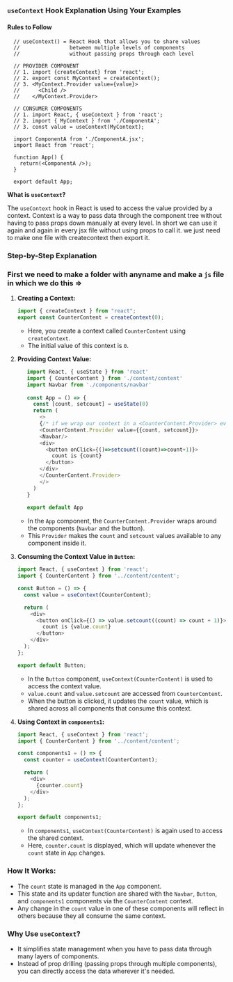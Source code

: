 ### `useContext` Hook Explanation Using Your Examples
#### Rules to Follow

      // useContext() = React Hook that allows you to share values
      //                between multiple levels of components
      //                without passing props through each level
      
      // PROVIDER COMPONENT
      // 1. import {createContext} from 'react';
      // 2. export const MyContext = createContext();
      // 3. <MyContext.Provider value={value}>
      //      <Child />
      //    </MyContext.Provider>
      
      // CONSUMER COMPONENTS
      // 1. import React, { useContext } from 'react';
      // 2. import { MyContext } from './ComponentA';
      // 3. const value = useContext(MyContext);
      
      import ComponentA from './ComponentA.jsx';
      import React from 'react';
      
      function App() {
        return(<ComponentA />);
      }
      
      export default App;

**What is `useContext`?**

The `useContext` hook in React is used to access the value provided by a context. Context is a way to pass data through the component tree without having to pass props down manually at every level.
In short we can use it again and again in every jsx file without using props to call it. we just need to make one file with createcontext then export it.

### Step-by-Step Explanation
### First we need to make a folder with anyname and make a `js` file in which we do this =>
1. **Creating a Context:**
   ```javascript
   import { createContext } from "react";
   export const CounterContent = createContext(0);
   ```

   - Here, you create a context called `CounterContent` using `createContext`.
   - The initial value of this context is `0`.

2. **Providing Context Value:**
   ```javascript
      import React, { useState } from 'react'
      import { CounterContent } from './content/content'
      import Navbar from './components/navbar'
      
      const App = () => {
        const [count, setcount] = useState(0)
        return (
          <>
          {/* if we wrap our context in a <CounterContent.Provider> every context within will have the same context we need */}
          <CounterContent.Provider value={{count, setcount}}> 
          <Navbar/>
          <div>
            <button onClick={()=>setcount((count)=>count+1)}>
              count is {count}
            </button>
          </div>
          </CounterContent.Provider>
          </>
        )
      }
      
      export default App

   ```

   - In the `App` component, the `CounterContent.Provider` wraps around the components (`Navbar` and the button).
   - This `Provider` makes the `count` and `setcount` values available to any component inside it.

3. **Consuming the Context Value in `Button`:**
   ```javascript
   import React, { useContext } from 'react';
   import { CounterContent } from '../content/content';

   const Button = () => {
     const value = useContext(CounterContent);

     return (
       <div>
         <button onClick={() => value.setcount((count) => count + 1)}>
           count is {value.count}
         </button>
       </div>
     );
   };

   export default Button;
   ```

   - In the `Button` component, `useContext(CounterContent)` is used to access the context value.
   - `value.count` and `value.setcount` are accessed from `CounterContent`.
   - When the button is clicked, it updates the `count` value, which is shared across all components that consume this context.

4. **Using Context in `components1`:**
   ```javascript
   import React, { useContext } from 'react';
   import { CounterContent } from '../content/content';

   const components1 = () => {
     const counter = useContext(CounterContent);

     return (
       <div>
         {counter.count}
       </div>
     );
   };

   export default components1;
   ```

   - In `components1`, `useContext(CounterContent)` is again used to access the shared context.
   - Here, `counter.count` is displayed, which will update whenever the `count` state in `App` changes.

### How It Works:
- The `count` state is managed in the `App` component.
- This state and its updater function are shared with the `Navbar`, `Button`, and `components1` components via the `CounterContent` context.
- Any change in the `count` value in one of these components will reflect in others because they all consume the same context.

### Why Use `useContext`?
- It simplifies state management when you have to pass data through many layers of components.
- Instead of prop drilling (passing props through multiple components), you can directly access the data wherever it's needed.
